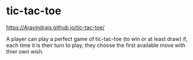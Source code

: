 # tic-tac-toe

https://Aravindrajs.github,io/tic-tac-toe/

A player can play a perfect game of tic-tac-toe (to win or at least draw) if, each time it is their turn to play, they choose the first available move with thier own wish.
